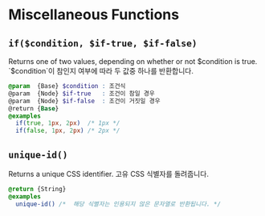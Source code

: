 # Miscellaneous Functions

## `if($condition, $if-true, $if-false)`
Returns one of two values, depending on whether or not $condition is true.
`$condition`이 참인지 여부에 따라 두 값중 하나를 반환합니다.
```scss
@param  {Base} $condition : 조건식
@param  {Node} $if-true   : 조건이 참일 경우
@param  {Node} $if-false  : 조건이 거짓일 경우
@return {Base}
@examples
  if(true, 1px, 2px)  /* 1px */
  if(false, 1px, 2px) /* 2px */
```

## `unique-id()`
Returns a unique CSS identifier.
고유 CSS 식별자를 돌려줍니다.
```scss
@return {String}
@examples
  unique-id() /*  해당 식별자는 인용되지 않은 문자열로 반환됩니다. */
```